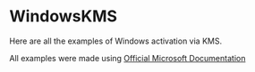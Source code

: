 # WindowsKMS
Here are all the examples of Windows activation via KMS.

All examples were made using [Official Microsoft Documentation](https://learn.microsoft.com/en-us/windows-server/get-started/kms-client-activation-keys)  
